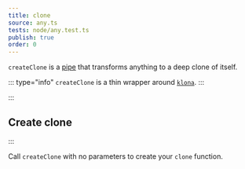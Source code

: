 ```yaml
---
title: clone
source: any.ts
tests: node/any.test.ts
publish: true
order: 0
---
```


`createClone` is a [pipe](/docs/logic/pipes-overview) that transforms anything to a deep clone of itself.

::: type="info"
`createClone` is a thin wrapper around [`klona`](https://github.com/lukeed/klona).
:::


:::
## Create clone
:::

Call `createClone` with no parameters to create your `clone` function.
